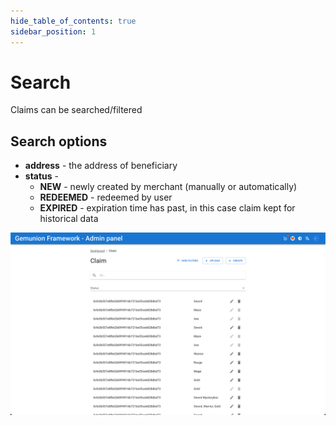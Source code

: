 ```yaml
---
hide_table_of_contents: true
sidebar_position: 1
---
```


# Search

Claims can be searched/filtered

## Search options

- **address** - the address of beneficiary
- **status** -
    - **NEW** - newly created by merchant (manually or automatically)
    - **REDEEMED** - redeemed by user
    - **EXPIRED** - expiration time has past, in this case claim kept for historical data

![claim search](/img/admin/mechanics-marketing/claim/claim_search.png)
